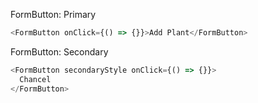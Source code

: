 FormButton: Primary

```js
<FormButton onClick={() => {}}>Add Plant</FormButton>
```

FormButton: Secondary

```js
<FormButton secondaryStyle onClick={() => {}}>
  Chancel
</FormButton>
```
